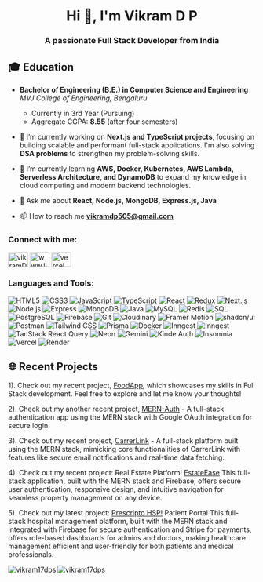 <h1 align="center">Hi 👋, I'm Vikram D P</h1>
<h3 align="center">A passionate Full Stack Developer from India</h3>

## 🎓 Education

- **Bachelor of Engineering (B.E.) in Computer Science and Engineering**  
  *MVJ College of Engineering, Bengaluru*  
  - Currently in 3rd Year (Pursuing)  
  - Aggregate CGPA: **8.55** (after four semesters)  

- 🔭 I’m currently working on **Next.js and TypeScript projects**, focusing on building scalable and performant full-stack applications. I'm also solving **DSA problems** to strengthen my problem-solving skills.

- 🌱 I’m currently learning **AWS, Docker, Kubernetes, AWS Lambda, Serverless Architecture, and DynamoDB** to expand my knowledge in cloud computing and modern backend technologies.

- 💬 Ask me about **React, Node.js, MongoDB, Express.js, Java**

- 📫 How to reach me **vikramdp505@gmail.com**

<h3 align="left">Connect with me:</h3>
<p align="left">
<a href="https://x.com/VikramDp2" target="blank"><img align="center" src="https://raw.githubusercontent.com/rahuldkjain/github-profile-readme-generator/master/src/images/icons/Social/twitter.svg" alt="vikramDp2" height="30" width="40" /></a>
<a href="https://www.linkedin.com/in/vikram-d-p-20053127b/" target="blank"><img align="center" src="https://raw.githubusercontent.com/rahuldkjain/github-profile-readme-generator/master/src/images/icons/Social/linked-in-alt.svg" alt="www.linkedin.com/in/vikram-d-p-20053127b/" height="30" width="40" /></a>
<a href="https://vercel.com/vikram17dps-projects" target="blank"><img align="center" src="https://www.vectorlogo.zone/logos/vercel/vercel-icon.svg" alt="vercel" height="30" width="40" /></a>
</p>

<h3 align="left">Languages and Tools:</h3>

![HTML5](https://img.shields.io/badge/HTML5-E34F26?style=for-the-badge&logo=html5&logoColor=white)
![CSS3](https://img.shields.io/badge/CSS3-1572B6?style=for-the-badge&logo=css3&logoColor=white)
![JavaScript](https://img.shields.io/badge/JavaScript-F7DF1E?style=for-the-badge&logo=javascript&logoColor=black)
![TypeScript](https://img.shields.io/badge/TypeScript-3178C6?style=for-the-badge&logo=typescript&logoColor=white)
![React](https://img.shields.io/badge/React-61DAFB?style=for-the-badge&logo=react&logoColor=black)
![Redux](https://img.shields.io/badge/Redux-764ABC?style=for-the-badge&logo=redux&logoColor=white)
![Next.js](https://img.shields.io/badge/Next.js-000000?style=for-the-badge&logo=nextdotjs&logoColor=white)
![Node.js](https://img.shields.io/badge/Node.js-339933?style=for-the-badge&logo=nodedotjs&logoColor=white)
![Express](https://img.shields.io/badge/Express-000000?style=for-the-badge&logo=express&logoColor=white)
![MongoDB](https://img.shields.io/badge/MongoDB-47A248?style=for-the-badge&logo=mongodb&logoColor=white)
![Java](https://img.shields.io/badge/Java-007396?style=for-the-badge&logo=java&logoColor=white)
![MySQL](https://img.shields.io/badge/MySQL-4479A1?style=for-the-badge&logo=mysql&logoColor=white)
![Redis](https://img.shields.io/badge/Redis-DC382D?style=for-the-badge&logo=redis&logoColor=white)
![SQL](https://img.shields.io/badge/SQL-003B57?style=for-the-badge&logo=sql&logoColor=white)
![PostgreSQL](https://img.shields.io/badge/PostgreSQL-4169E1?style=for-the-badge&logo=postgresql&logoColor=white)
![Firebase](https://img.shields.io/badge/Firebase-FFCA28?style=for-the-badge&logo=firebase&logoColor=black)
![Git](https://img.shields.io/badge/Git-F05032?style=for-the-badge&logo=git&logoColor=white)
![Cloudinary](https://img.shields.io/badge/Cloudinary-3448C5?style=for-the-badge&logo=cloudinary&logoColor=white)
![Framer Motion](https://img.shields.io/badge/Framer%20Motion-0055FF?style=for-the-badge&logo=framer&logoColor=white)
![shadcn/ui](https://img.shields.io/badge/shadcn%2Fui-000000?style=for-the-badge&logo=ui&logoColor=white)
![Postman](https://img.shields.io/badge/Postman-FF6C37?style=for-the-badge&logo=postman&logoColor=white)
![Tailwind CSS](https://img.shields.io/badge/Tailwind%20CSS-38B2AC?style=for-the-badge&logo=tailwind-css&logoColor=white)
![Prisma](https://img.shields.io/badge/Prisma-2D3748?style=for-the-badge&logo=prisma&logoColor=white)
![Docker](https://img.shields.io/badge/Docker-2496ED?style=for-the-badge&logo=docker&logoColor=white)
![Inngest](https://img.shields.io/badge/Inngest-000000?style=for-the-badge&logo=inngest&logoColor=white)
![Inngest](https://img.shields.io/badge/Inngest-000000?style=for-the-badge&logo=inngest&logoColor=white)
![TanStack React Query](https://img.shields.io/badge/TanStack%20React%20Query-FF4154?style=for-the-badge&logo=react-query&logoColor=white)
![Neon](https://img.shields.io/badge/Neon-0AFFEF?style=for-the-badge&logo=neon&logoColor=black)
![Gemini](https://img.shields.io/badge/Gemini%20API-4285F4?style=for-the-badge&logo=google&logoColor=white)
![Kinde Auth](https://img.shields.io/badge/Kinde%20Auth-000000?style=for-the-badge&logo=kinde&logoColor=white)
![Insomnia](https://img.shields.io/badge/Insomnia-5849BE?style=for-the-badge&logo=insomnia&logoColor=white)
![Vercel](https://img.shields.io/badge/Vercel-000000?style=for-the-badge&logo=vercel&logoColor=white)
![Render](https://img.shields.io/badge/Render-46E3B7?style=for-the-badge&logo=render&logoColor=white)

<h4>

## 🌐 Recent Projects

1). Check out my recent project, [FoodApp](https://food-app-drab-ten.vercel.app/), which showcases my skills in Full Stack development. Feel free to explore and let me know your thoughts!

2). Check out my another recent project, [MERN-Auth](https://mern-authproject.onrender.com/) - A full-stack authentication app using the MERN stack with Google OAuth integration for secure login.

3). Check out my recent project, [CarrerLink](https://carrerlink.onrender.com/login) - A full-stack platform built using the MERN stack, mimicking core functionalities of CarrerLink with features like secure email notifications and real-time data fetching.

4). Check out my recent project: Real Estate Platform! [EstateEase](https://mern-estate-project1.onrender.com/) This full-stack application, built with the MERN stack and Firebase, offers secure user authentication, responsive design, and intuitive navigation for seamless property management on any device.

5). Check out my latest project: [Prescripto HSP!](https://pre-scripto-hopso-frontend.vercel.app/) Patient Portal This full-stack hospital management platform, built with the MERN stack and integrated with Firebase for secure authentication and Stripe for payments, offers role-based dashboards for admins and doctors, making healthcare management efficient and user-friendly for both patients and medical professionals.

</h4>

<p><img align="left" src="https://github-readme-stats.vercel.app/api/top-langs?username=vikram17dp&show_icons=true&locale=en&layout=compact" alt="vikram17dps" /></p>

<p><img align="center" src="https://github-readme-streak-stats.herokuapp.com/?user=vikram17dp&" alt="vikram17dps" /></p>
